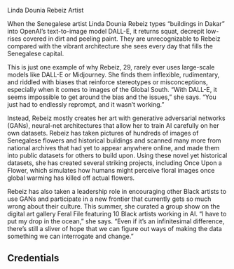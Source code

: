 Linda Dounia Rebeiz
Artist

When the Senegalese artist Linda Dounia Rebeiz types “buildings in Dakar” into OpenAI’s text-to-image model DALL-E, it returns squat, decrepit low-rises covered in dirt and peeling paint. They are unrecognizable to Rebeiz compared with the vibrant architecture she sees every day that fills the Senegalese capital.

This is just one example of why Rebeiz, 29, rarely ever uses large-scale models like DALL-E or Midjourney. She finds them inflexible, rudimentary, and riddled with biases that reinforce stereotypes or misconceptions, especially when it comes to images of the Global South. “With DALL-E, it seems impossible to get around the bias and the issues,” she says. “You just had to endlessly reprompt, and it wasn’t working.”

Instead, Rebeiz mostly creates her art with generative adversarial networks (GANs), neural-net architectures that allow her to train AI carefully on her own datasets. Rebeiz has taken pictures of hundreds of images of Senegalese flowers and historical buildings and scanned many more from national archives that had yet to appear anywhere online, and made them into public datasets for others to build upon. Using these novel yet historical datasets, she has created several striking projects, including Once Upon a Flower, which simulates how humans might perceive floral images once global warming has killed off actual flowers.

Rebeiz has also taken a leadership role in encouraging other Black artists to use GANs and participate in a new frontier that currently gets so much wrong about their culture. This summer, she curated a group show on the digital art gallery Feral File featuring 10 Black artists working in AI. “I have to put my drop in the ocean,” she says. “Even if it’s an infinitesimal difference, there’s still a sliver of hope that we can figure out ways of making the data something we can interrogate and change.”

## Credentials
